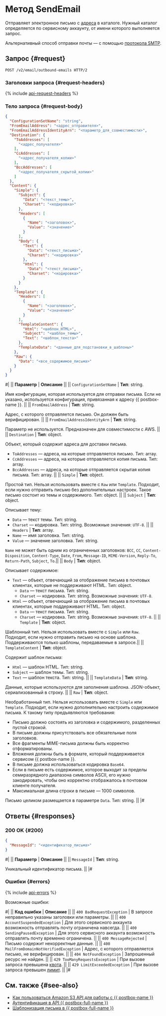 # Метод SendEmail

Отправляет электронное письмо с [адреса](../../concepts/glossary.md#adress) в каталоге. Нужный каталог определяется по сервисному аккаунту, от имени которого выполняется запрос.

Альтернативный способ отправки почты — с помощью [протокола SMTP](../../quickstart.md#smtp).

## Запрос {#request}

```http
POST /v2/email/outbound-emails HTTP/2
```

### Заголовки запроса {#request-headers}

{% include [api-request-headers](../../../_includes/postbox/api-request-headers.md) %}

### Тело запроса {#request-body}

```json
{
  "ConfigurationSetName": "string",
  "FromEmailAddress": "<адрес_отправителя>",
  "FromEmailAddressIdentityArn": "<параметр_для_совместимости>",
  "Destination": {
    "ToAddresses": [
      "<адрес_получателя>"
    ],
    "CcAddresses": [
      "<адрес_получателя_копии>"
    ],
    "BccAddresses": [
      "<адрес_получателя_скрытой_копии>"
    ]
  },
  "Content": {
    "Simple": {
      "Subject": {
        "Data": "<текст_темы>",
        "Charset": "<кодировка>"
      },
      "Headers": [
        {
          "Name": "<заголовок>",
          "Value": "<значение>"
        }
      ],
      "Body": {
        "Text": {
          "Data": "<текст_письма>",
          "Charset": "<кодировка>"
        },
        "Html": {
          "Data": "<текст_письма>",
          "Charset": "<кодировка>"
        }
      }
    },
    "Template": {
      "Headers": [
        {
          "Name": "<заголовок>",
          "Value": "<значение>"
        }
      ],
      "TemplateContent": {
        "Html": "<шаблон_HTML>",
        "Subject": "<шаблон_темы>",
        "Text": "<шаблон_текста>"
      },
      "TemplateData": "<данные_для_подстановки_в_шаблоны>"
    },
    "Raw": {
      "Data": "<все_содержимое_письма>"
    }
  }
}
```

#|
|| **Параметр** | **Описание** ||
|| `ConfigurationSetName` | **Тип**: string.

Имя конфигурации, которая используется для отправки письма. Если не указано, используется конфигурация, привязанная к адресу {{ postbox-name }}. ||
|| `FromEmailAddress` | **Тип**: string.

Адрес, с которого отправляется письмо. Он должен быть верифицирован. ||
|| `FromEmailAddressIdentityArn` | **Тип**: string.

Параметр не используется. Предназначен для совместимости с AWS. ||
|| `Destination` | **Тип**: object.

Объект, который содержит адреса для доставки письма. 

* `ToAddresses` — адреса, на которые отправляется письмо. Тип: array. 
* `CcAddresses` — адреса, на которые отправляется копия письма. Тип: array.
* `BccAddresses` — адреса, на которые отправляется скрытая копия письма. Тип: array. ||
|| `Simple` | **Тип**: object.

Простой тип. Нельзя использовать вместе с `Raw` или `Template`. Подходит, если нужно отправить письмо без дополнительных настроек. Такое письмо состоит из темы и содержимого. Тип: object. ||
|| `Subject` | **Тип**: object.

Описывает тему:
  * `Data` — текст темы. Тип: string.
  * `Charset` — кодировка. Тип: string. Возможные значения: `UTF-8`. ||
|| `Headers` | **Тип**: array.
  * `Name` — имя заголовка. Тип: string.
  * `Value` — значение заголовка. Тип: string. 

`Name` не может быть одним из ограниченных заголовков: `BCC`, `CC`, `Content-Disposition`, `Content-Type`, `Date`, 
`From`, `Message-ID`, `MIME-Version`, `Reply-To`, `Return-Path`, `Subject`, `To`.||
|| `Body` | **Тип**: object.

Описывает содержимое:
  * `Text` — объект, отвечающий за отображение письма в почтовых клиентах, которые не поддерживают HTML. Тип: object.
      * `Data` — текст письма. Тип: string.
      * `Charset` — кодировка. Тип: string. Возможные значения: `UTF-8`.
  * `Html` — объект, отвечающий за отображение письма в почтовых клиентах, которые поддерживают HTML. Тип: object.
      * `Data` — текст письма. Тип: string.
      * `Charset` — кодировка. Тип: string. Возможные значения: `UTF-8`. ||
|| `Template` | **Тип**: object.

Шаблонный тип. Нельзя использовать вместе с `Simple` или `Raw`. Подходит, если нужно отправить письмо на основе шаблона. Поддерживаются только шаблоны, передаваемые в запросе.||
|| `TemplateContent` | **Тип**: object.

Содержит шаблон письма:
  * `Html` — шаблон HTML. Тип: string.
  * `Subject` — шаблон темы. Тип: string.
  * `Text` — шаблон текста. Тип: string. ||
|| `TemplateData` | **Тип**: string.

Данные, которые используются для заполнения шаблона. JSON-объект, сериализованный в строку. ||
|| `Raw` | **Тип**: object.

Необработанный тип. Нельзя использовать вместе с `Simple` или `Template`. Подходит, если нужно дополнительно настроить содержимое письма. К такому типу предъявляются требования:
  * Письмо должно состоять из заголовка и содержимого, разделенных пустой строкой.
  * В письме должны присутствовать все обязательные поля заголовков.
  * Все фрагменты MIME-письма должны быть корректно отформатированы.
  * Вложения должны быть в формате, который поддерживается сервисом {{ postbox-name }}.
  * В письме должна использоваться кодировка `Base64`.
  * Если в письме есть содержимое, которое выходит за пределы семиразрядного диапазона символов ASCII, его нужно закодировать, чтобы оно корректно отображалось в почтовом клиенте получателя.
  * Максимальная длина строки в письме — 1000 символов.

Письмо целиком размещается в параметре `Data`. Тип: string. ||
|#

## Ответы {#responses}

### 200 OK {#200}

```json
{
  "MessageId": "<идентификатор_письма>"
}
```

#|
|| **Параметр** | **Описание** ||
|| `MessageId` | **Тип**: string.

Уникальный идентификатор письма. ||
|#

### Ошибки {#errors}

{% include [api-errors](../../../_includes/postbox/api-errors.md) %}

Возможные ошибки:

#|
|| **Код ошибки** | **Описание** ||
|| `400 BadRequestException` | В запросе неправильно указаны заголовки или параметры. ||
|| `400 AccountSuspendedException` | Для этого сервисного аккаунта возможность отправлять почту ограничена навсегда. ||
|| `400 SendingPausedException` | Для этого сервисного аккаунта возможность отправлять почту временно ограничена. ||
|| `400 MessageRejected` | Письмо содержит некорректные данные. ||
|| `400 MailFromDomainNotVerifiedException` | Адрес, с которого отправляется письмо, не верифицирован. ||
|| `404 NotFoundException` | Запрошенный ресурс не найден. ||
|| `429 TooManyRequestsException` | При вызове запроса превышена [квота](../../concepts/limits.md#postbox-quotas). ||
|| `429 LimitExceededException` | При вызове запроса превышен [лимит](../../concepts/limits.md). ||
|#

## См. также {#see-also}

* [Как пользоваться Amazon S3 API для работы с {{ postbox-name }}](../index.md)
* [Аутентификация в API {{ postbox-full-name }}](../../api-ref/authentication.md)
* [Шаблонизация письма в {{ postbox-full-name }}](../../operations/send-templated-email.md)

